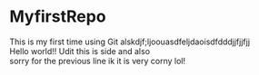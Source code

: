 # MyfirstRepo
This is my first time using Git alskdjf;ljoouasdfeljdaoisdfdddjjfjjfjj
<br>
Hello world!! Udit this is side and also 
<br>
sorry for the previous line ik it is very corny lol!
